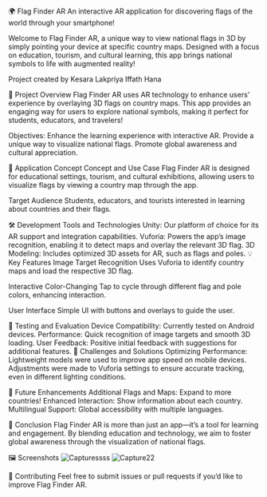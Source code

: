 🌍 Flag Finder AR
An interactive AR application for discovering flags of the world through your smartphone!

Welcome to Flag Finder AR, a unique way to view national flags in 3D by simply pointing your device at specific country maps. Designed with a focus on education, tourism, and cultural learning, this app brings national symbols to life with augmented reality!

Project created by 
Kesara Lakpriya
Iffath Hana

🚀 Project Overview
Flag Finder AR uses AR technology to enhance users’ experience by overlaying 3D flags on country maps. This app provides an engaging way for users to explore national symbols, making it perfect for students, educators, and travelers!

Objectives:
Enhance the learning experience with interactive AR.
Provide a unique way to visualize national flags.
Promote global awareness and cultural appreciation.

🎯 Application Concept
Concept and Use Case
Flag Finder AR is designed for educational settings, tourism, and cultural exhibitions, allowing users to visualize flags by viewing a country map through the app.

Target Audience
Students, educators, and tourists interested in learning about countries and their flags.

🛠️ Development Tools and Technologies
Unity: Our platform of choice for its AR support and integration capabilities.
Vuforia: Powers the app’s image recognition, enabling it to detect maps and overlay the relevant 3D flag.
3D Modeling: Includes optimized 3D assets for AR, such as flags and poles.
💡 Key Features
Image Target Recognition
Uses Vuforia to identify country maps and load the respective 3D flag.

Interactive Color-Changing
Tap to cycle through different flag and pole colors, enhancing interaction.

User Interface
Simple UI with buttons and overlays to guide the user.

📱 Testing and Evaluation
Device Compatibility: Currently tested on Android devices.
Performance: Quick recognition of image targets and smooth 3D loading.
User Feedback: Positive initial feedback with suggestions for additional features.
🔧 Challenges and Solutions
Optimizing Performance: Lightweight models were used to improve app speed on mobile devices. Adjustments were made to Vuforia settings to ensure accurate tracking, even in different lighting conditions.

🔮 Future Enhancements
Additional Flags and Maps: Expand to more countries!
Enhanced Interaction: Show information about each country.
Multilingual Support: Global accessibility with multiple languages.

📜 Conclusion
Flag Finder AR is more than just an app—it’s a tool for learning and engagement. By blending education and technology, we aim to foster global awareness through the visualization of national flags.

🖼️ Screenshots
![Capturessss](https://github.com/user-attachments/assets/cc8ea968-3071-4a5d-8a44-399a701a375f)
![Capture22](https://github.com/user-attachments/assets/baaa4f44-e90f-4623-b402-c3dc620100a9)

🤝 Contributing
Feel free to submit issues or pull requests if you’d like to improve Flag Finder AR.


